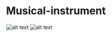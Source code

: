 # Musical-instrument
![alt text](http://i.imgur.com/khDw1K1.jpg)
![alt text](http://i.imgur.com/c5vJm8m.jpg)

